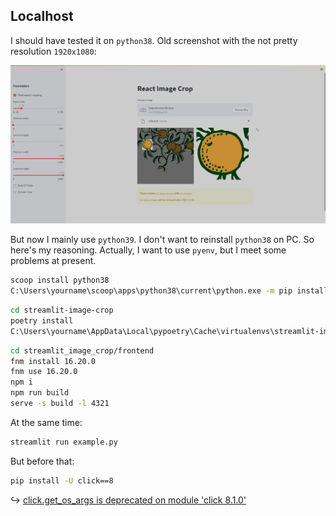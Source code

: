 ## Localhost

I should have tested it on `python38`. Old screenshot with the not pretty resolution `1920x1080`:

![](../_media/streamlit-image-crop_cache.png)

But now I mainly use `python39`. I don't want to reinstall `python38` on PC. So here's my reasoning. Actually, I want to use `pyenv`, but I meet some problems at present.

```sh
scoop install python38
C:\Users\yourname\scoop\apps\python38\current\python.exe -m pip install poetry
```

```sh
cd streamlit-image-crop
poetry install
C:\Users\yourname\AppData\Local\pypoetry\Cache\virtualenvs\streamlit-image-crop-XXXXXX-py3.8\Scripts\activate.bat
```

```sh
cd streamlit_image_crop/frontend
fnm install 16.20.0
fnm use 16.20.0
npm i
npm run build
serve -s build -l 4321
```

At the same time:

```sh
streamlit run example.py
```

But before that:

```sh
pip install -U click==8
```

↪ [click.get_os_args is deprecated on module 'click 8.1.0'](https://github.com/streamlit/streamlit/issues/4555)